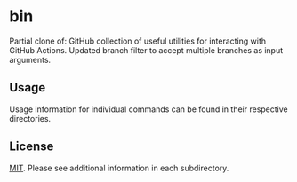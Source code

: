 # bin

Partial clone of: GitHub collection of useful utilities for interacting with GitHub Actions.
Updated branch filter to accept multiple branches as input arguments.

## Usage

Usage information for individual commands can be found in their respective directories.

## License

[MIT](LICENSE). Please see additional information in each subdirectory.
